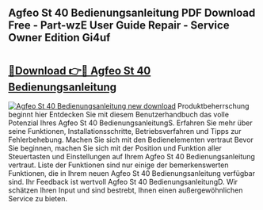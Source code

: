 ## Agfeo St 40 Bedienungsanleitung PDF Download Free - Part-wzE User Guide Repair - Service Owner Edition Gi4uf

# <h2><a href="http://df5h1if.blite.top/?on=Agfeo+St+40+Bedienungsanleitung">🔗Download 👉🔴 Agfeo St 40 Bedienungsanleitung</a></h2>

[![Agfeo St 40 Bedienungsanleitung new download](https://i.imgur.com/lujVjoI.png)](http://df5h1if.blite.top/?on=Agfeo+St+40+Bedienungsanleitung)
Produktbeherrschung beginnt hier Entdecken Sie mit diesem Benutzerhandbuch das volle Potenzial Ihres Agfeo St 40 BedienungsanleitungS. Erfahren Sie mehr über seine Funktionen, Installationsschritte, Betriebsverfahren und Tipps zur Fehlerbehebung. Machen Sie sich mit den Bedienelementen vertraut Bevor Sie beginnen, machen Sie sich mit der Position und Funktion aller Steuertasten und Einstellungen auf Ihrem Agfeo St 40 Bedienungsanleitung vertraut. Liste der Funktionen sind nur einige der bemerkenswerten Funktionen, die in Ihrem neuen Agfeo St 40 Bedienungsanleitung verfügbar sind. Ihr Feedback ist wertvoll Agfeo St 40 BedienungsanleitungD. Wir schätzen Ihren Input und sind bestrebt, Ihnen einen außergewöhnlichen Service zu bieten.
